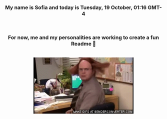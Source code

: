


<div align="center">
<h3 >My name is Sofia and today is Tuesday, 19 October, 01:16 GMT-4</h3><br>
<h3 >For now, me and my personalities are working to create a fun Readme 👋
</h3><br>
<img src='img/dwight.gif' alt='working...'/>
</div>
